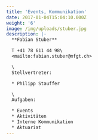 ```yaml
---
title: 'Events, Kommunikation'
date: 2017-01-04T15:04:10.000Z
weight: '6'
image: /img/uploads/stuber.jpg
description: |-
  **Fabian Stuber**

  T +41 78 611 44 98\
  <mailto:fabian.stuber@mfgt.ch>

  \
  Stellvertreter:

  * Philipp Stauffer

  \
  Aufgaben:

  * Events 
  * Aktivitäten
  * Interne Kommunikation
  * Aktuariat
---
```


